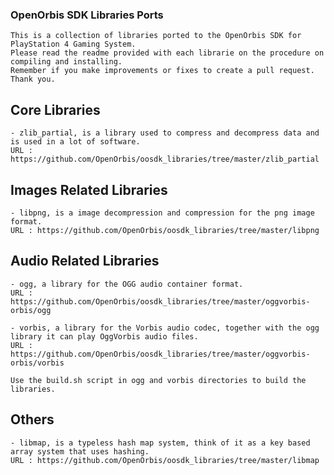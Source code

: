### OpenOrbis SDK Libraries Ports

```
This is a collection of libraries ported to the OpenOrbis SDK for PlayStation 4 Gaming System.
Please read the readme provided with each librarie on the procedure on compiling and installing.
Remember if you make improvements or fixes to create a pull request. Thank you.
```
	
	
## Core Libraries
	- zlib_partial, is a library used to compress and decompress data and is used in a lot of software.
	URL : https://github.com/OpenOrbis/oosdk_libraries/tree/master/zlib_partial
	
## Images Related Libraries 
	- libpng, is a image decompression and compression for the png image format.
	URL : https://github.com/OpenOrbis/oosdk_libraries/tree/master/libpng
	
## Audio Related Libraries
	- ogg, a library for the OGG audio container format.
	URL : https://github.com/OpenOrbis/oosdk_libraries/tree/master/oggvorbis-orbis/ogg
	
	- vorbis, a library for the Vorbis audio codec, together with the ogg library it can play OggVorbis audio files.
	URL : https://github.com/OpenOrbis/oosdk_libraries/tree/master/oggvorbis-orbis/vorbis
	
	Use the build.sh script in ogg and vorbis directories to build the libraries.
	
## Others 
	- libmap, is a typeless hash map system, think of it as a key based array system that uses hashing.
	URL : https://github.com/OpenOrbis/oosdk_libraries/tree/master/libmap
